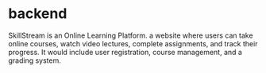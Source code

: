 # backend
SkillStream is an Online Learning Platform. a website where users can take online courses, watch video lectures, complete assignments, and track their progress. It would include user registration, course management, and a grading system.
